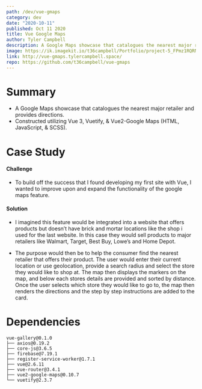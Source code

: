 ```yaml
---
path: /dev/vue-gmaps
category: dev
date: "2020-10-11"
published: Oct 11 2020
title: Vue Google Maps
author: Tyler Campbell
description: A Google Maps showcase that catalogues the nearest major retailer and provides directions. Constructed utilizing Vue 3, Vuetify, & Vue2-Google Maps
image: https://ik.imagekit.io/t36campbell/Portfolio/project-5_FPmz1RQRN.png
link: http://vue-gmaps.tylercampbell.space/
repo: https://github.com/t36campbell/vue-gmaps
---
```



# Summary

* A Google Maps showcase that catalogues the nearest major retailer and provides directions.
* Constructed utilizing Vue 3, Vuetify, & Vue2-Google Maps (HTML, JavaScript, & SCSS).

# Case Study

#### Challenge

* To build off the success that I found developing my first site with Vue, I wanted to improve upon and expand the functionality of the google maps feature. 

#### Solution

* I imagined this feature would be integrated into a website that offers products but doesn’t have brick and mortar locations like the shop i used for the last website. In this case they would sell products to major retailers like Walmart, Target, Best Buy, Lowe’s and Home Depot. 

* The purpose would then be to help the consumer find the nearest retailer that offers their product. The user would enter their current location or use geolocation, provide a search radius and select the store they would like to shop at. The map then displays the markers on the map, and below each stores details are provided and sorted by distance. Once the user selects which store they would like to go to, the map then renders the directions and the step by step instructions are added to the card. 

# Dependencies 
```
vue-gallery@0.1.0 
├── axios@0.19.2
├── core-js@3.6.5
├── firebase@7.19.1
├── register-service-worker@1.7.1
├── vue@2.6.11
├── vue-router@3.4.1
├── vue2-google-maps@0.10.7
└── vuetify@2.3.7
```